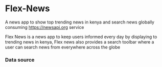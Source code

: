 # Flex-News
A news app to show top trending news in kenya and search news globally consuming https://newsapi.org service 

Flex News is a news app to keep users informed every day by displaying to trending news in kenya, Flex news also provides a search toolbar where a user can search news from everywhere across the globe

### Data source

